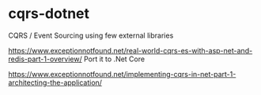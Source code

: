 # cqrs-dotnet
CQRS / Event Sourcing using few external libraries

https://www.exceptionnotfound.net/real-world-cqrs-es-with-asp-net-and-redis-part-1-overview/
Port it to .Net Core

https://www.exceptionnotfound.net/implementing-cqrs-in-net-part-1-architecting-the-application/
